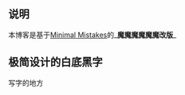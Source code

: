 ## 说明

本博客是基于[Minimal Mistakes](https://mmistakes.github.io/minimal-mistakes/)的_**魔魔魔魔魔魔改版**_

## 极简设计的白底黑字

写字的地方
